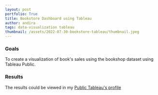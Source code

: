 ```yaml
---
layout: post
portfolio: True
title: Bookstore Dashboard using Tableau
author: andira
tags: data-visualization tableau
thumbnail: /assets/2022-07-30-bookstore-tableau/thumbnail.jpeg
---
```


<h3 class='sub-heading'> Goals </h3>
To create a visualization of book's sales using the bookshop dataset using Tableau Public.

<h3 class='sub-heading'> Results </h3>

The results could be viewed in my <a href='https://public.tableau.com/views/Bookstore_16589374119830/Overview?:language=en-US&:display_count=n&:origin=viz_share_link'>Public Tableau's profile</a>